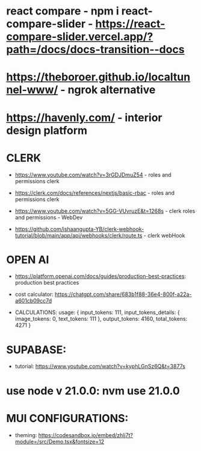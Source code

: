 # react compare - npm i react-compare-slider - https://react-compare-slider.vercel.app/?path=/docs/docs-transition--docs

# https://theboroer.github.io/localtunnel-www/ - ngrok alternative

# https://havenly.com/ - interior design platform

# CLERK

- https://www.youtube.com/watch?v=3rGDJDmuZ54 - roles and permissions clerk

- https://clerk.com/docs/references/nextjs/basic-rbac - roles and permissions clerk

- https://www.youtube.com/watch?v=5GG-VUvruzE&t=1268s - clerk roles and permissions - WebDev

- https://github.com/ishaangupta-YB/clerk-webhook-tutorial/blob/main/app/api/webhooks/clerk/route.ts - clerk webHook

# OPEN AI

- https://platform.openai.com/docs/guides/production-best-practices: production best practices
- cost calculator: https://chatgpt.com/share/683b1f88-36e4-800f-a22a-a601cb09cc7d

- CALCULATIONS:
  usage: {
  input_tokens: 111,
  input_tokens_details: { image_tokens: 0, text_tokens: 111 },
  output_tokens: 4160,
  total_tokens: 4271
  }

# SUPABASE:

- tutorial: https://www.youtube.com/watch?v=kyphLGnSz6Q&t=3877s

# use node v 21.0.0: nvm use 21.0.0

# MUI CONFIGURATIONS:

- theming: https://codesandbox.io/embed/zhlj7t?module=/src/Demo.tsx&fontsize=12
